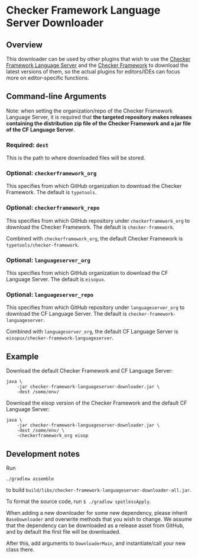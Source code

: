 # Checker Framework Language Server Downloader

## Overview

This downloader can be used by other plugins that wish to use the [Checker
Framework Language
Server](https://github.com/eisopux/checker-framework-languageserver) and the
[Checker Framework](https://github.com/typetools/checker-framework) to download
the latest versions of them, so the actual plugins for editors/IDEs can focus
more on editor-specific functions.


## Command-line Arguments

Note: when setting the organization/repo of the Checker Framework Language
Server, it is required that **the targeted repository makes releases containing
the distribution zip file of the Checker Framework and a jar file of the
CF Language Server**.

### Required: `dest`

This is the path to where downloaded files will be stored.

### Optional: `checkerframework_org`

This specifies from which GitHub organization to download the Checker Framework.
The default is `typetools`.

### Optional: `checkerframework_repo`

This specifies from which GitHub repository under `checkerframework_org` to
download the Checker Framework. The default is `checker-framework`.

Combined with `checkerframework_org`, the default Checker Framework is
`typetools/checker-framework`.

### Optional: `languageserver_org`

This specifies from which GitHub organization to download the CF Language
Server. The default is `eisopux`.

### Optional: `languageserver_repo`

This specifies from which GitHub repository under `languageserver_org` to
download the CF Language Server. The default is
`checker-framework-languageserver`.

Combined with `languageserver_org`, the default CF Language Server is
`eisopux/checker-framework-languageserver`.


## Example

Download the default Checker Framework and CF Language Server:

```
java \
    -jar checker-framework-languageserver-downloader.jar \
    -dest /some/env/
```

Download the eisop version of the Checker Framework and the default CF Language
Server:

```
java \
    -jar checker-framework-languageserver-downloader.jar \
    -dest /some/env/ \
    -checkerframework_org eisop
```


## Development notes

Run

```shell
./gradlew assemble
```

to build `build/libs/checker-framework-languageserver-downloader-all.jar`.

To format the source code, run `$ ./gradlew spotlessApply`.

When adding a new downloader for some new dependency, please inherit
`BaseDownloader` and overwrite methods that you wish to change. We assume that
the dependency can be downloaded as a release asset from GitHub, and by default
the first file will be downloaded.

After this, add arguments to `DownloaderMain`, and instantiate/call your new
class there.
